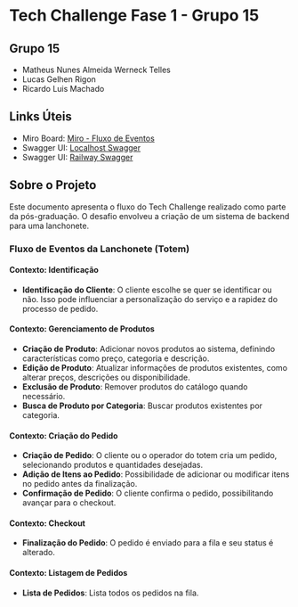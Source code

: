 
# Tech Challenge Fase 1 - Grupo 15

## Grupo 15
- Matheus Nunes Almeida Werneck Telles
- Lucas Gelhen Rigon
- Ricardo Luis Machado

## Links Úteis
- Miro Board: [Miro - Fluxo de Eventos](https://miro.com)
- Swagger UI: [Localhost Swagger](http://localhost:8080/swagger-ui/)
- Swagger UI: [Railway Swagger](https://fiap-production.up.railway.app/swagger-ui/index.html#/)

## Sobre o Projeto
Este documento apresenta o fluxo do Tech Challenge realizado como parte da pós-graduação. O desafio envolveu a criação de um sistema de backend para uma lanchonete.

### Fluxo de Eventos da Lanchonete (Totem)

#### Contexto: Identificação
- **Identificação do Cliente**: O cliente escolhe se quer se identificar ou não. Isso pode influenciar a personalização do serviço e a rapidez do processo de pedido.

#### Contexto: Gerenciamento de Produtos
- **Criação de Produto**: Adicionar novos produtos ao sistema, definindo características como preço, categoria e descrição.
- **Edição de Produto**: Atualizar informações de produtos existentes, como alterar preços, descrições ou disponibilidade.
- **Exclusão de Produto**: Remover produtos do catálogo quando necessário.
- **Busca de Produto por Categoria**: Buscar produtos existentes por categoria.

#### Contexto: Criação do Pedido
- **Criação de Pedido**: O cliente ou o operador do totem cria um pedido, selecionando produtos e quantidades desejadas.
- **Adição de Itens ao Pedido**: Possibilidade de adicionar ou modificar itens no pedido antes da finalização.
- **Confirmação de Pedido**: O cliente confirma o pedido, possibilitando avançar para o checkout.

#### Contexto: Checkout
- **Finalização do Pedido**: O pedido é enviado para a fila e seu status é alterado.

#### Contexto: Listagem de Pedidos
- **Lista de Pedidos**: Lista todos os pedidos na fila.
